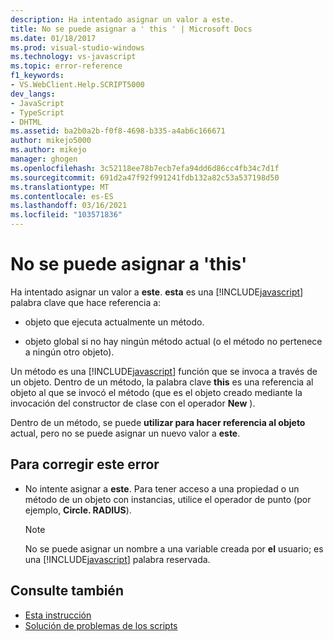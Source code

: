 ```yaml
---
description: Ha intentado asignar un valor a este.
title: No se puede asignar a ' this ' | Microsoft Docs
ms.date: 01/18/2017
ms.prod: visual-studio-windows
ms.technology: vs-javascript
ms.topic: error-reference
f1_keywords:
- VS.WebClient.Help.SCRIPT5000
dev_langs:
- JavaScript
- TypeScript
- DHTML
ms.assetid: ba2b0a2b-f0f8-4698-b335-a4ab6c166671
author: mikejo5000
ms.author: mikejo
manager: ghogen
ms.openlocfilehash: 3c52118ee78b7ecb7efa94dd6d86cc4fb34c7d1f
ms.sourcegitcommit: 691d2a47f92f991241fdb132a82c53a537198d50
ms.translationtype: MT
ms.contentlocale: es-ES
ms.lasthandoff: 03/16/2021
ms.locfileid: "103571836"
---
```

# <a name="cannot-assign-to-this"></a>No se puede asignar a 'this'
Ha intentado asignar un valor a **este**. **esta** es una [!INCLUDE[javascript](../../javascript/includes/javascript-md.md)] palabra clave que hace referencia a:

- objeto que ejecuta actualmente un método.

- objeto global si no hay ningún método actual (o el método no pertenece a ningún otro objeto).

Un método es una [!INCLUDE[javascript](../../javascript/includes/javascript-md.md)] función que se invoca a través de un objeto. Dentro de un método, la palabra clave **this** es una referencia al objeto al que se invocó el método (que es el objeto creado mediante la invocación del constructor de clase con el operador **New** ).

Dentro de un método, se puede **utilizar para hacer referencia al objeto** actual, pero no se puede asignar un nuevo valor a **este**.

## <a name="to-correct-this-error"></a>Para corregir este error

- No intente asignar a **este**. Para tener acceso a una propiedad o un método de un objeto con instancias, utilice el operador de punto (por ejemplo, **Circle. RADIUS**).

  > [!NOTE]
  > No se puede asignar un nombre a una variable creada por **el** usuario; es una [!INCLUDE[javascript](../../javascript/includes/javascript-md.md)] palabra reservada.

## <a name="see-also"></a>Consulte también

- [Esta instrucción](https://developer.mozilla.org/docs/Web/JavaScript/Reference/Operators/this)
- [Solución de problemas de los scripts](https://developer.mozilla.org/docs/Learn/JavaScript/First_steps/What_went_wrong)
